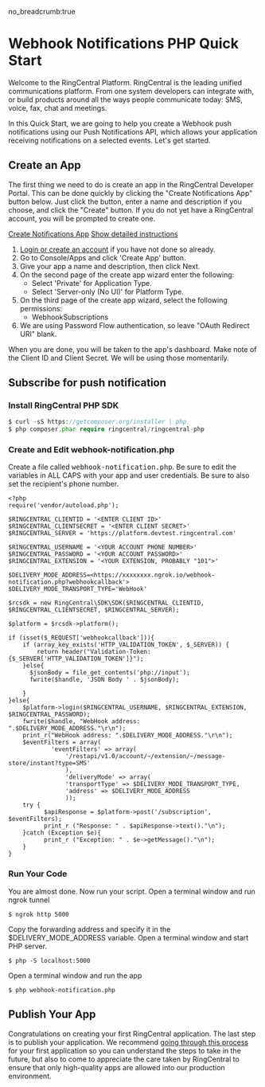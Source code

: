 no_breadcrumb:true

# Webhook Notifications PHP Quick Start

Welcome to the RingCentral Platform. RingCentral is the leading unified communications platform. From one system developers can integrate with, or build products around all the ways people communicate today: SMS, voice, fax, chat and meetings.

In this Quick Start, we are going to help you create a Webhook push notifications using our Push Notifications API, which allows your application receiving notifications on a selected events. Let's get started.

## Create an App

The first thing we need to do is create an app in the RingCentral Developer Portal. This can be done quickly by clicking the "Create Notifications App" button below. Just click the button, enter a name and description if you choose, and click the "Create" button. If you do not yet have a RingCentral account, you will be prompted to create one.

<a target="_new" href="https://developer.ringcentral.com/new-app?name=Webhook+Notifications+Quick+Start+App&desc=A+simple+app+to+demo+creating+an+SMS+Notification+RingCentral&public=false&type=ServerOther&carriers=7710,7310,3420&permissions=SubscriptionWebhook&redirectUri=" class="btn btn-primary">Create Notifications App</a>
<a class="btn-link btn-collapse" data-toggle="collapse" href="#create-app-instructions" role="button" aria-expanded="false" aria-controls="create-app-instructions">Show detailed instructions</a>

<div class="collapse" id="create-app-instructions">
<ol>
<li><a href="https://developer.ringcentral.com/login.html#/">Login or create an account</a> if you have not done so already.</li>
<li>Go to Console/Apps and click 'Create App' button.</li>
<li>Give your app a name and description, then click Next.</li>
<li>On the second page of the create app wizard enter the following:
  <ul>
  <li>Select 'Private' for Application Type.</li>
  <li>Select 'Server-only (No UI)' for Platform Type.</li>
  </ul>
  </li>
<li>On the third page of the create app wizard, select the following permissions:
  <ul>
    <li>WebhookSubscriptions</li>
  </ul>
  </li>
<li>We are using Password Flow authentication, so leave "OAuth Redirect URI" blank.</li>
</ol>
</div>

When you are done, you will be taken to the app's dashboard. Make note of the Client ID and Client Secret. We will be using those momentarily.

## Subscribe for push notification

### Install RingCentral PHP SDK

```php
$ curl -sS https://getcomposer.org/installer | php
$ php composer.phar require ringcentral/ringcentral-php
```

### Create and Edit webhook-notification.php

Create a file called <tt>webhook-notification.php</tt>. Be sure to edit the variables in ALL CAPS with your app and user credentials. Be sure to also set the recipient's phone number.

```
<?php
require('vendor/autoload.php');

$RINGCENTRAL_CLIENTID = '<ENTER CLIENT ID>'
$RINGCENTRAL_CLIENTSECRET = '<ENTER CLIENT SECRET>'
$RINGCENTRAL_SERVER = 'https://platform.devtest.ringcentral.com'

$RINGCENTRAL_USERNAME = '<YOUR ACCOUNT PHONE NUMBER>'
$RINGCENTRAL_PASSWORD = '<YOUR ACCOUNT PASSWORD>'
$RINGCENTRAL_EXTENSION = '<YOUR EXTENSION, PROBABLY "101">'

$DELIVERY_MODE_ADDRESS=<https://xxxxxxxx.ngrok.io/webhook-notification.php?webhookcallback'>
$DELIVERY_MODE_TRANSPORT_TYPE='WebHook'

$rcsdk = new RingCentral\SDK\SDK($RINGCENTRAL_CLIENTID, $RINGCENTRAL_CLIENTSECRET, $RINGCENTRAL_SERVER);

$platform = $rcsdk->platform();

if (isset($_REQUEST['webhookcallback'])){
    if (array_key_exists('HTTP_VALIDATION_TOKEN', $_SERVER)) {
        return header("Validation-Token: {$_SERVER['HTTP_VALIDATION_TOKEN']}");
    }else{
      $jsonBody = file_get_contents('php://input');
      fwrite($handle, 'JSON Body ' . $jsonBody);

    }
}else{
    $platform->login($RINGCENTRAL_USERNAME, $RINGCENTRAL_EXTENSION, $RINGCENTRAL_PASSWORD);
    fwrite($handle, "WebHook address: ".$DELIVERY_MODE_ADDRESS."\r\n");
    print_r("WebHook address: ".$DELIVERY_MODE_ADDRESS."\r\n");
    $eventFilters = array(
            'eventFilters' => array(
                '/restapi/v1.0/account/~/extension/~/message-store/instant?type=SMS'
                ),
                'deliveryMode' => array(
                'transportType' => $DELIVERY_MODE_TRANSPORT_TYPE,
                'address' => $DELIVERY_MODE_ADDRESS
                ));
    try {
          $apiResponse = $platform->post('/subscription', $eventFilters);
          print_r ("Response: " . $apiResponse->text()."\n");
    }catch (Exception $e){
          print_r ("Exception: " . $e->getMessage()."\n");
    }
}
```

### Run Your Code

You are almost done. Now run your script.
Open a terminal window and run ngrok tunnel
```bask
$ ngrok http 5000
```
Copy the forwarding address and specify it in the $DELIVERY_MODE_ADDRESS variable.
Open a terminal window and start PHP server.
```bask
$ php -S localhost:5000
```
Open a terminal window and run the app
```bask
$ php webhook-notification.php
```

## Publish Your App

Congratulations on creating your first RingCentral application. The last step is to publish your application. We recommend [going through this process](../../../../basics/app-gallery) for your first application so you can understand the steps to take in the future, but also to come to appreciate the care taken by RingCentral to ensure that only high-quality apps are allowed into our production environment.
